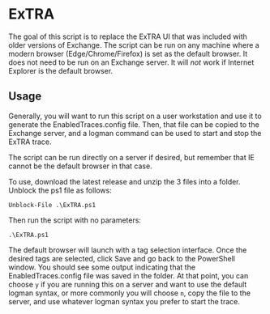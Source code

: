 # ExTRA

The goal of this script is to replace the ExTRA UI that was included with older versions of Exchange.
The script can be run on any machine where a modern browser (Edge/Chrome/Firefox) is set as the default
browser. It does not need to be run on an Exchange server. It will _not_ work if Internet Explorer
is the default browser.

## Usage

Generally, you will want to run this script on a user workstation and use it to generate the
EnabledTraces.config file. Then, that file can be copied to the Exchange server, and a logman command
can be used to start and stop the ExTRA trace.

The script can be run directly on a server if desired, but remember that IE cannot be the default
browser in that case.

To use, download the latest release and unzip the 3 files into a folder. Unblock the ps1 file as follows:

```
Unblock-File .\ExTRA.ps1
```

Then run the script with no parameters:

```
.\ExTRA.ps1
```

The default browser will launch with a tag selection interface. Once the desired tags are selected,
click Save and go back to the PowerShell window. You should see some output indicating that the
EnabledTraces.config file was saved in the folder. At that point, you can choose `y` if you are
running this on a server and want to use the default logman syntax, or more commonly you will
choose `n`, copy the file to the server, and use whatever logman syntax you prefer to start the
trace.
